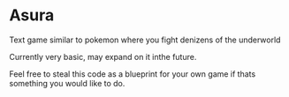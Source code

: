 # Asura

Text game similar to pokemon where you fight denizens of the underworld

Currently very basic, may expand on it inthe future. 

Feel free to steal this code as a blueprint for your own game if thats something you would like to do. 
